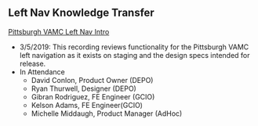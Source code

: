 ## Left Nav Knowledge Transfer 

[Pittsburgh VAMC Left Nav Intro](https://zoom.us/rec/share/xpZlNq_u-GROHZHC-GLzS-08JYjceaa81nJLrKJbxE_9NmbetaInwEOA1I5A4poC)
- 3/5/2019: This recording reviews functionality for the Pittsburgh VAMC left navigation as it exists on staging and the design specs intended for release. 
- In Attendance
  - David Conlon, Product Owner (DEPO)
  - Ryan Thurwell, Designer (DEPO)
  - Gibran Rodriguez, FE Engineer (GCIO)
  - Kelson Adams, FE Engineer(GCIO)
  - Michelle Middaugh, Product Manager (AdHoc)
